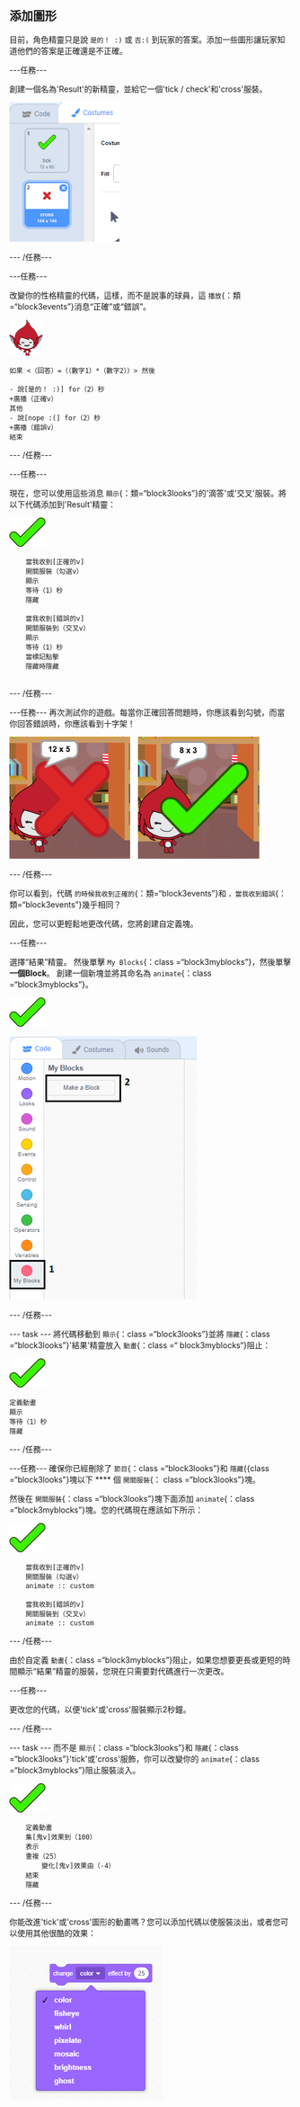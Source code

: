 ## 添加圖形

目前，角色精靈只是說 `是的！ :)` 或 `否:(` 到玩家的答案。添加一些圖形讓玩家知道他們的答案是正確還是不正確。

\---任務\---

創建一個名為'Result'的新精靈，並給它一個'tick / check'和'cross'服裝。

![精靈與蜱和交叉服飾](images/brain-result.png)

\--- /任務\---

\---任務\---

改變你的性格精靈的代碼，這樣，而不是說事的球員，這 `播放`{：類=“block3events”}消息“正確”或“錯誤”。

![人物精靈](images/giga-sprite.png)

```blocks3
如果 <（回答）=（（數字1）*（數字2））> 然後

- 說[是的！ :)] for（2）秒
+廣播（正確v）
其他
- 說[nope :(] for（2）秒
+廣播（錯誤v）
結束
```

\--- /任務\---

\---任務\---

現在，您可以使用這些消息 `顯示`{：類=“block3looks”}的'滴答'或'交叉'服裝。將以下代碼添加到'Result'精靈：

![結果精靈](images/result-sprite.png)

```blocks3
    當我收到[正確的v]
    開關服裝（勾選v）
    顯示
    等待（1）秒
    隱藏

    當我收到[錯誤的v]
    開關服裝到（交叉v）
    顯示
    等待（1）秒
    當標記點擊
    隱藏時隱藏


```

\--- /任務\---

\---任務\--- 再次測試你的遊戲。每當你正確回答問題時，你應該看到勾號，而當你回答錯誤時，你應該看到十字架！

![勾選正確，交叉錯誤答案](images/brain-test-answer.png)

\--- /任務\---

你可以看到，代碼 `的時候我收到正確的`{：類=“block3events”}和 `，當我收到錯誤`{：類=“block3events”}幾乎相同？

因此，您可以更輕鬆地更改代碼，您將創建自定義塊。

\---任務\---

選擇“結果”精靈。 然後單擊 `My Blocks`{：class =“block3myblocks”}，然後單擊 **一個Block**。 創建一個新塊並將其命名為 `animate`{：class =“block3myblocks”}。

![結果精靈](images/result-sprite.png)

![創建一個名為animate的塊](images/brain-animate-function.png)

\--- /任務\---

\--- task \--- 將代碼移動到 `顯示`{：class =“block3looks”}並將 `隱藏`{：class =“block3looks”}'結果'精靈放入 `動畫`{：class =“ block3myblocks“}阻止：

![結果精靈](images/result-sprite.png)

```blocks3
定義動畫
顯示
等待（1）秒
隱藏
```

\--- /任務\---

\---任務\--- 確保你已經刪除了 `節目`{：class =“block3looks”}和 `隱藏`{{class =“block3looks”}塊以下 **** 個 `開關服裝`{： class =“block3looks”}塊。

然後在 `開關服裝`{：class =“block3looks”}塊下面添加 `animate`{：class =“block3myblocks”}塊。您的代碼現在應該如下所示：

![結果精靈](images/result-sprite.png)

```blocks3
    當我收到[正確的v]
    開關服裝（勾選v）
    animate :: custom

    當我收到[錯誤的v]
    開關服裝到（交叉v）
    animate :: custom
```

\--- /任務\---

由於自定義 `動畫`{：class =“block3myblocks”}阻止，如果您想要更長或更短的時間顯示“結果”精靈的服裝，您現在只需要對代碼進行一次更改。

\---任務\---

更改您的代碼，以便'tick'或'cross'服裝顯示2秒鐘。

\--- /任務\---

\--- task \--- 而不是 `顯示`{：class =“block3looks”}和 `隱藏`{：class =“block3looks”}'tick'或'cross'服飾，你可以改變你的 `animate`{：class =“block3myblocks”}阻止服裝淡入。

![結果精靈](images/result-sprite.png)

```blocks3
    定義動畫
    集[鬼v]效果到（100）
    表示
    重複（25）
        變化[鬼v]效果由（-4）
    結束
    隱藏
```

\--- /任務\---

你能改進'tick'或'cross'圖形的動畫嗎？您可以添加代碼以使服裝淡出，或者您可以使用其他很酷的效果：

![截圖](images/brain-effects.png)